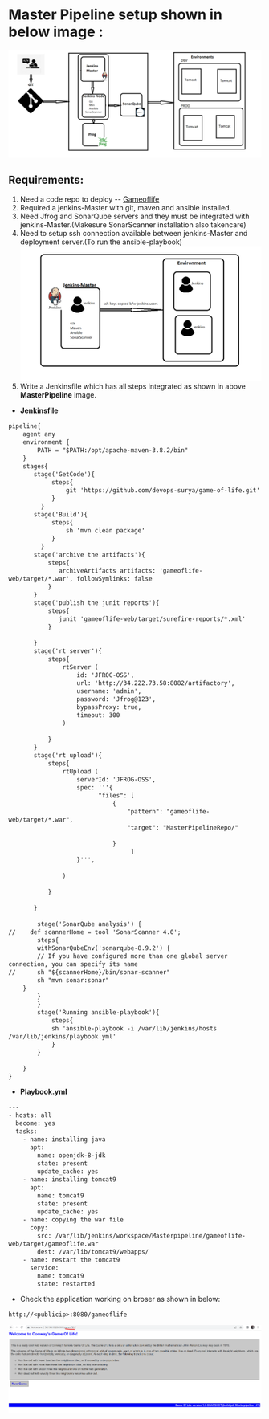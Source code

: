 # Master Pipeline setup shown in below image :
![preview](../images/sqpipeline.png)

## Requirements:
1. Need a code repo to deploy -- [Gameoflife](https://github.com/devops-surya/game-of-life.git)
2. Required a jenkins-Master with git, maven and ansible installed.
3. Need Jfrog and SonarQube servers and they must be integrated with jenkins-Master.(Makesure SonarScanner installation also takencare)
4. Need to setup ssh connection available between jenkins-Master and deployment server.(To run the ansible-playbook)
![preview](../images/ansible_injenkins.png)
5. Write a Jenkinsfile which has all steps integrated as shown in above __MasterPipeline__ image.

* __Jenkinsfile__
```
pipeline{
    agent any
    environment {
        PATH = "$PATH:/opt/apache-maven-3.8.2/bin"
    }
    stages{
       stage('GetCode'){
            steps{
                git 'https://github.com/devops-surya/game-of-life.git'
            }
         }        
       stage('Build'){
            steps{
                sh 'mvn clean package'
            }
         }
       stage('archive the artifacts'){
           steps{
              archiveArtifacts artifacts: 'gameoflife-web/target/*.war', followSymlinks: false
           }          
       }
       stage('publish the junit reports'){
           steps{
              junit 'gameoflife-web/target/surefire-reports/*.xml'
           }
           
       }
       stage('rt server'){
           steps{
               rtServer (
                   id: 'JFROG-OSS',
                   url: 'http://34.222.73.58:8082/artifactory',
                   username: 'admin',
                   password: 'Jfrog@123',
                   bypassProxy: true,
                   timeout: 300
               )

           }
       }
       stage('rt upload'){
           steps{
               rtUpload (
                   serverId: 'JFROG-OSS',
                   spec: '''{
                         "files": [
                             {
                                 "pattern": "gameoflife-web/target/*.war",
                                 "target": "MasterPipelineRepo/"

                             }
                                  ]
                   }''',
                        
               )

           }

       }

        stage('SonarQube analysis') {
//    def scannerHome = tool 'SonarScanner 4.0';
        steps{
        withSonarQubeEnv('sonarqube-8.9.2') { 
        // If you have configured more than one global server connection, you can specify its name
//      sh "${scannerHome}/bin/sonar-scanner"
        sh "mvn sonar:sonar"
    }
        }
        }
        stage('Running ansible-playbook'){
            steps{
            sh 'ansible-playbook -i /var/lib/jenkins/hosts /var/lib/jenkins/playbook.yml'
            }
        }
       
    }
}
```

* __Playbook.yml__

```
---
- hosts: all
  become: yes 
  tasks: 
    - name: installing java 
      apt:
        name: openjdk-8-jdk
        state: present
        update_cache: yes
    - name: installing tomcat9
      apt:
        name: tomcat9
        state: present 
        update_cache: yes
    - name: copying the war file
      copy:
        src: /var/lib/jenkins/workspace/Masterpipeline/gameoflife-web/target/gameoflife.war
        dest: /var/lib/tomcat9/webapps/
    - name: restart the tomcat9
      service:
        name: tomcat9
        state: restarted
```

* Check the application working on broser as shown in below:

```
http://<publicip>:8080/gameoflife
```

![preview](../images/golbrowser.png)
